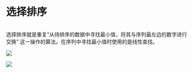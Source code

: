# 选择排序

###### 
选择排序就是重复“从待排序的数据中寻找最小值，将其与序列最左边的数字进行交换”
这一操作的算法。在序列中寻找最小值时使用的是线性查找。

![](http://m.qpic.cn/psb?/V11mcXK244wGyf/*TFlg5Rrgvrvxa03UEE8Sp1si.p.vATReTf52z0GFJM!/b/dL4AAAAAAAAA&bo=wgJ8AgAAAAADB5w!&rf=viewer_4)

![](http://m.qpic.cn/psb?/V11mcXK244wGyf/6BTCaCwHThpxjdG9hiZ82XeyMi4vqWXzMw7hwFP.jME!/b/dFMBAAAAAAAA&bo=xAJmAwAAAAADJ6E!&rf=viewer_4)

 